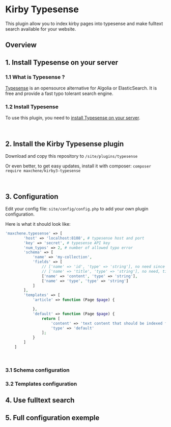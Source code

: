 # Kirby Typesense

This plugin allow you to index kirby pages into typesense and make fulltext search available for your website.

## Overview

## 1. Install Typesense on your server

### 1.1 What is Typesense ?

[Typesense](https://typesense.org) is an opensource alternative for Algolia or ElasticSearch. It is free and provide a
fast typo tolerant search engine.

### 1.2 Install Typesense

To use this plugin, you need
to [install Typesense on your server](https://typesense.org/docs/guide/install-typesense.html).

<br/>

## 2. Install the Kirby Typesense plugin

Download and copy this repository to ```/site/plugins/typesense```

Or even better, to get easy updates, install it with composer: ```composer require maxchene/kirby3-typesense```

<br/>

## 3. Configuration

Edit your config file: ```site/config/config.php``` to add your own plugin configuration.

Here is what it should look like:

```php
'maxchene.typesense' => [
        'host' => 'localhost:8108', # typesense host and port
        'key' => 'secret', # typesense API key
        'num_typos' => 2, # number of allowed typo error
        'schema' => [
            'name' => 'my-collection',
            'fields' => [
                // ['name' => 'id', 'type' => 'string'], no need since typesense automatically add id
                // ['name' => 'title', 'type' => 'string'], no need, title is always added to document
                ['name' => 'content', 'type' => 'string'],
                ['name' => 'type', 'type' => 'string']
            ]
        ],
        'templates' => [
            'article' => function (Page $page) {

            },
            'default' => function (Page $page) {
                return [
                    'content' => 'text content that should be indexed for fulltext search',
                    'type' => 'default'
                ];
            }
        ]
    ]
```

<br/>

### 3.1 Schema configuration

### 3.2 Templates configuration

## 4. Use fulltext search

## 5. Full configuration exemple
